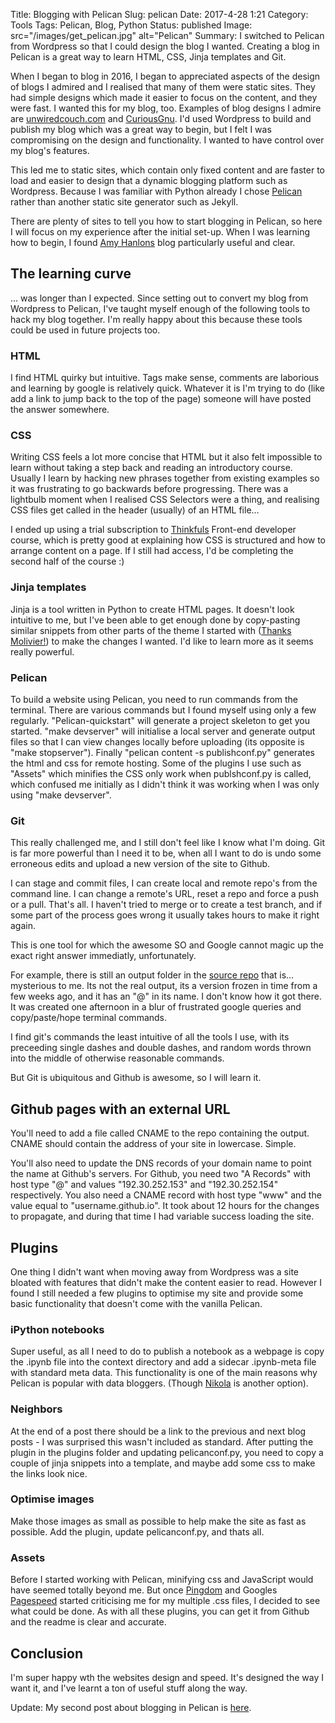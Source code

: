 Title: Blogging with Pelican
Slug: pelican
Date: 2017-4-28 1:21
Category: Tools
Tags: Pelican, Blog, Python 
Status: published 
Image: src="/images/get_pelican.jpg" alt="Pelican"
Summary: I switched to Pelican from Wordpress so that I could design the blog I wanted. Creating a blog in Pelican is a great way to learn HTML, CSS, Jinja templates and Git.

When I began to blog in 2016, I began to appreciated aspects of the design of blogs I admired and I realised that many of them were static sites. They had simple designs which made it easier to focus on the content, and they were fast. I wanted this for my blog, too. Examples of blog designs I admire are [unwiredcouch.com](https://unwiredcouch.com) and [CuriousGnu](https://www.curiousgnu.com). I'd used Wordpress to build and publish my blog which was a great way to begin, but I felt I was compromising on the design and functionality. I wanted to have control over my blog's features. 

This led me to static sites, which contain only fixed content and are faster to load and easier to design that a dynamic blogging platform such as Wordpress. Because I was familiar with Python already I chose [Pelican](https://blog.getpelican.com/) rather than another static site generator such as Jekyll.

There are plenty of sites to tell you how to start blogging in Pelican, so here I will focus on my experience after the initial set-up. When I was learning how to begin, I found [Amy Hanlons](http://mathamy.com/migrating-to-github-pages-using-pelican.html) blog particularly useful and clear.

## The learning curve

… was longer than I expected. Since setting out to convert my blog from Wordpress to Pelican, I've taught myself enough of the following tools to hack my blog together. I'm really happy about this because these tools could be used in future projects too.  

### HTML

I find HTML quirky but intuitive. Tags make sense, comments are laborious and learning by google is relatively quick. Whatever it is I'm trying to do (like add a link to jump back to the top of the page) someone will have posted the answer somewhere.

### CSS

Writing CSS feels a lot more concise that HTML but it also felt impossible to learn without taking a step back and reading an introductory course. Usually I learn by hacking new phrases together from existing examples so it was frustrating to go backwards before progressing. There was a lightbulb moment when I realised CSS Selectors were a thing, and realising CSS files get called in the header (usually) of an HTML file…

I ended up using a trial subscription to [Thinkfuls](https://www.thinkful.com/bootcamp/web-development/) Front-end developer course, which is pretty good at explaining how CSS is structured and how to arrange content on a page. If I still had access, I'd be completing the second half of the course :)

### Jinja templates

Jinja is a tool written in Python to create HTML pages. It doesn't look intuitive to me, but I've been able to get enough done by copy-pasting similar snippets from other parts of the theme I started with ([Thanks Molivier!](https://github.com/molivier/nest)) to make the changes I wanted. I'd like to learn more as it seems really powerful.

### Pelican

To build a website using Pelican, you need to run commands from the terminal. There are various commands but I found myself using only a few regularly. "Pelican-quickstart" will generate a project skeleton to get you started. "make devserver" will initialise a local server and generate output files so that I can view changes locally before uploading (its opposite is "make stopserver"). Finally "pelican content -s publishconf.py" generates the html and css for remote hosting. Some of the plugins I use such as "Assets" which minifies the CSS only work when publshconf.py is called, which confused me initially as I didn't think it was working when I was only using "make devserver". 

### Git

This really challenged me, and I still don't feel like I know what I'm doing. Git is far more powerful than I need it to be, when all I want to do is undo some erroneous edits and upload a new version of the site to Github. 

I can stage and commit files, I can create local and remote repo's from the command line. I can change a remote's URL, reset a repo and force a push or a pull. That's all. I haven't tried to merge or to create a test branch, and if some part of the process goes wrong it usually takes hours to make it right again. 

This is one tool for which the awesome SO and Google cannot magic up the exact right answer immediatly, unfortunately. 

For example, there is still an output folder in the [source repo](https://github.com/johnmathews/blog) that is… mysterious to me. Its not the real output, its a version frozen in time from a few weeks ago, and it has an "@" in its name. I don't know how it got there. It was created one afternoon in a blur of frustrated google queries and copy/paste/hope terminal commands. 

I find git's commands the least intuitive of all the tools I use, with its preceeding single dashes and double dashes, and random words thrown into the middle of otherwise reasonable commands. 

But Git is ubiquitous and Github is awesome, so I will learn it. 

## Github pages with an external URL

You'll need to add a file called CNAME to the repo containing the output. CNAME should contain the address of your site in lowercase. Simple.

You'll also need to update the DNS records of your domain name to point the name at Github's servers. For Github, you need two "A Records" with host type "@" and values "192.30.252.153" and "192.30.252.154" respectively. You also need a CNAME record with host type "www" and the value equal to "username.github.io". It took about 12 hours for the changes to propagate, and during that time I had variable success loading the site. 

## Plugins

One thing I didn't want when moving away from Wordpress was a site bloated with features that didn't make the content easier to read. However I found I still needed a few plugins to optimise my site and provide some basic functionality that doesn't come with the vanilla Pelican.

### iPython notebooks 

Super useful, as all I need to do to publish a notebook as a webpage is copy the .ipynb file into the context directory and add a sidecar .ipynb-meta file with standard meta data. This functionality is one of the main reasons why Pelican is popular with data bloggers. (Though [Nikola](https://getnikola.com/) is another option).

### Neighbors

At the end of a post there should be a link to the previous and next blog posts - I was surprised this wasn't included as standard. After putting the plugin in the plugins folder and updating pelicanconf.py, you need to copy a couple of jinja snippets into a template, and maybe add some css to make the links look nice.

### Optimise images

Make those images as small as possible to help make the site as fast as possible. Add the plugin, update pelicanconf.py, and thats all.

### Assets

Before I started working with Pelican, minifying css and JavaScript would have seemed totally beyond me. But once [Pingdom](https://tools.pingdom.com/) and Googles [Pagespeed](https://developers.google.com/speed/pagespeed/insights/) started criticising me for my multiple .css files, I decided to see what could be done. As with all these plugins, you can get it from Github and the readme is clear and accurate. 

## Conclusion

I'm super happy wth the websites design and speed. It's designed the way I want it, and I've learnt a ton of useful stuff along the way. 

Update: My second post about blogging in Pelican is [here]({filename}../articles/20170601_pelican_2.md).